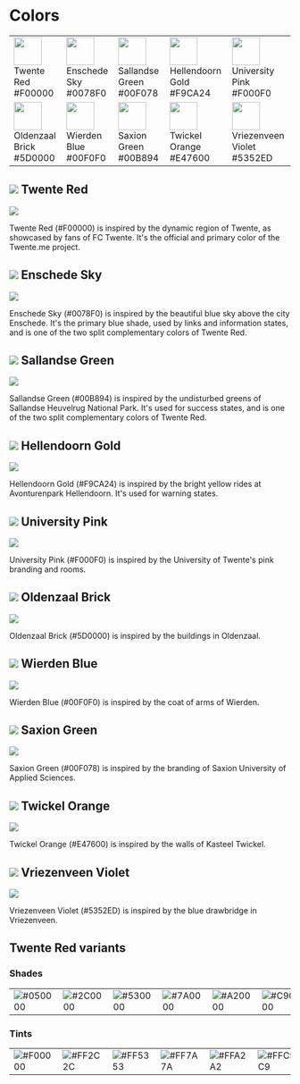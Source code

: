 # Colors

<table>
  <tbody>
    <tr>
      <td>
        <img alt="" height="50" width="50" src="https://raw.githubusercontent.com/TwenteMe/branding/master/examples/colors/twente-red.svg?sanitize=true">
        <div>Twente Red</div>
        <div>#F00000</div>
      </td>
      <td>
        <img alt="" height="50" width="50" src="https://raw.githubusercontent.com/TwenteMe/branding/master/examples/colors/enschede-sky.svg?sanitize=true">
        <div>Enschede Sky</div>
        <div>#0078F0</div>
      </td>
      <td>
        <img alt="" height="50" width="50" src="https://raw.githubusercontent.com/TwenteMe/branding/master/examples/colors/sallandse-green.svg?sanitize=true">
        <div>Sallandse Green</div>
        <div>#00F078</div>
      </td>
      <td>
        <img alt="" height="50" width="50" src="https://raw.githubusercontent.com/TwenteMe/branding/master/examples/colors/hellendoorn-gold.svg?sanitize=true">
        <div>Hellendoorn Gold</div>
        <div>#F9CA24</div>
      </td>
      <td>
        <img alt="" height="50" width="50" src="https://raw.githubusercontent.com/TwenteMe/branding/master/examples/colors/university-pink.svg?sanitize=true">
        <div>University Pink</div>
        <div>#F000F0</div>
      </td>
    </tr>
    <tr>
      <td>
        <img alt="" height="50" width="50" src="https://raw.githubusercontent.com/TwenteMe/branding/master/examples/colors/oldenzaal-brick.svg?sanitize=true">
        <div>Oldenzaal Brick</div>
        <div>#5D0000</div>
      </td>
      <td>
        <img alt="" height="50" width="50" src="https://raw.githubusercontent.com/TwenteMe/branding/master/examples/colors/wierden-blue.svg?sanitize=true">
        <div>Wierden Blue</div>
        <div>#00F0F0</div>
      </td>
      <td>
        <img alt="" height="50" width="50" src="https://raw.githubusercontent.com/TwenteMe/branding/master/examples/colors/saxion-green.svg?sanitize=true">
        <div>Saxion Green</div>
        <div>#00B894</div>
      </td>
      <td>
        <img alt="" height="50" width="50" src="https://raw.githubusercontent.com/TwenteMe/branding/master/examples/colors/twickel-orange.svg?sanitize=true">
        <div>Twickel Orange</div>
        <div>#E47600</div>
      </td>
      <td>
        <img alt="" height="50" width="50" src="https://raw.githubusercontent.com/TwenteMe/branding/master/examples/colors/vriezenveen-violet.svg?sanitize=true">
        <div>Vriezenveen Violet</div>
        <div>#5352ED</div>
      </td>
    </tr>
  </tbody>
</table>

## ![](https://raw.githubusercontent.com/TwenteMe/branding/master/examples/colors/twente-red.svg?sanitize=true) Twente Red

![](https://raw.githubusercontent.com/TwenteMe/branding/master/examples/colors/twente-red.jpg)

Twente Red (#F00000) is inspired by the dynamic region of Twente, as showcased by fans of FC Twente. It's the official and primary color of the Twente.me project.

## ![](https://raw.githubusercontent.com/TwenteMe/branding/master/examples/colors/enschede-sky.svg?sanitize=true) Enschede Sky

![](https://raw.githubusercontent.com/TwenteMe/branding/master/examples/colors/enschede-sky.jpg)

Enschede Sky (#0078F0) is inspired by the beautiful blue sky above the city Enschede. It's the primary blue shade, used by links and information states, and is one of the two split complementary colors of Twente Red.

## ![](https://raw.githubusercontent.com/TwenteMe/branding/master/examples/colors/sallandse-green.svg?sanitize=true) Sallandse Green

![](https://raw.githubusercontent.com/TwenteMe/branding/master/examples/colors/sallandse-green.jpg)

Sallandse Green (#00B894) is inspired by the undisturbed greens of Sallandse Heuvelrug National Park. It's used for success states, and is one of the two split complementary colors of Twente Red.

## ![](https://raw.githubusercontent.com/TwenteMe/branding/master/examples/colors/hellendoorn-gold.svg?sanitize=true) Hellendoorn Gold

![](https://raw.githubusercontent.com/TwenteMe/branding/master/examples/colors/hellendoorn-gold.jpg)

Hellendoorn Gold (#F9CA24) is inspired by the bright yellow rides at Avonturenpark Hellendoorn. It's used for warning states.

## ![](https://raw.githubusercontent.com/TwenteMe/branding/master/examples/colors/university-pink.svg?sanitize=true) University Pink

![](https://raw.githubusercontent.com/TwenteMe/branding/master/examples/colors/university-pink.jpg)

University Pink (#F000F0) is inspired by the University of Twente's pink branding and rooms.

## ![](https://raw.githubusercontent.com/TwenteMe/branding/master/examples/colors/oldenzaal-brick.svg?sanitize=true) Oldenzaal Brick

![](https://raw.githubusercontent.com/TwenteMe/branding/master/examples/colors/oldenzaal-brick.jpg)

Oldenzaal Brick (#5D0000) is inspired by the buildings in Oldenzaal.

## ![](https://raw.githubusercontent.com/TwenteMe/branding/master/examples/colors/wierden-blue.svg?sanitize=true) Wierden Blue

![](https://raw.githubusercontent.com/TwenteMe/branding/master/examples/colors/wierden-blue.jpg)

Wierden Blue (#00F0F0) is inspired by the coat of arms of Wierden.

## ![](https://raw.githubusercontent.com/TwenteMe/branding/master/examples/colors/saxion-green.svg?sanitize=true) Saxion Green

![](https://raw.githubusercontent.com/TwenteMe/branding/master/examples/colors/saxion-green.jpg)

Saxion Green (#00F078) is inspired by the branding of Saxion University of Applied Sciences.

## ![](https://raw.githubusercontent.com/TwenteMe/branding/master/examples/colors/twickel-orange.svg?sanitize=true) Twickel Orange

![](https://raw.githubusercontent.com/TwenteMe/branding/master/examples/colors/twickel-orange.jpg)

Twickel Orange (#E47600) is inspired by the walls of Kasteel Twickel.

## ![](https://raw.githubusercontent.com/TwenteMe/branding/master/examples/colors/vriezenveen-violet.svg?sanitize=true) Vriezenveen Violet

![](https://raw.githubusercontent.com/TwenteMe/branding/master/examples/colors/vriezenveen-violet.jpg)

Vriezenveen Violet (#5352ED) is inspired by the blue drawbridge in Vriezenveen.

## Twente Red variants

### Shades

<table>
  <tbody>
    <tr>
      <td><img alt="#050000" src="http://www.singlecolorimage.com/get/050000/100x100"></td>
      <td><img alt="#2C0000" src="http://www.singlecolorimage.com/get/2c0000/100x100"></td>
      <td><img alt="#530000" src="http://www.singlecolorimage.com/get/530000/100x100"></td>
      <td><img alt="#7A0000" src="http://www.singlecolorimage.com/get/7a0000/100x100"></td>
      <td><img alt="#A20000" src="http://www.singlecolorimage.com/get/a20000/100x100"></td>
      <td><img alt="#C90000" src="http://www.singlecolorimage.com/get/c90000/100x100"></td>
      <td><img alt="#F00000" src="http://www.singlecolorimage.com/get/f00000/100x100"></td>
    </tr>
  </tbody>
</table>

### Tints

<table>
  <tbody>
    <tr>
      <td><img alt="#F00000" src="http://www.singlecolorimage.com/get/f00000/100x100"></td>
      <td><img alt="#FF2C2C" src="http://www.singlecolorimage.com/get/ff2c2c/100x100"></td>
      <td><img alt="#FF5353" src="http://www.singlecolorimage.com/get/ff5353/100x100"></td>
      <td><img alt="#FF7A7A" src="http://www.singlecolorimage.com/get/ff7a7a/100x100"></td>
      <td><img alt="#FFA2A2" src="http://www.singlecolorimage.com/get/ffa2a2/100x100"></td>
      <td><img alt="#FFC9C9" src="http://www.singlecolorimage.com/get/ffc9c9/100x100"></td>
      <td><img alt="#FFF0F0" src="http://www.singlecolorimage.com/get/fff0f0/100x100"></td>
    </tr>
  </tbody>
</table>
